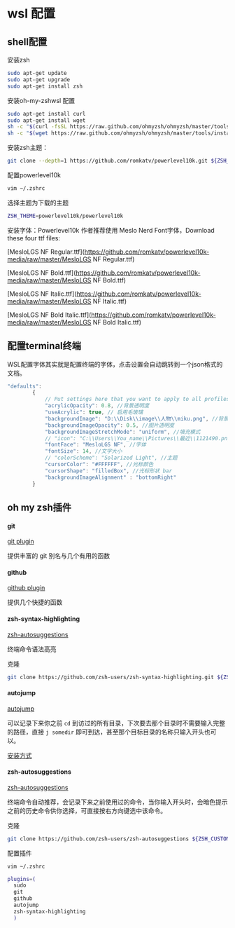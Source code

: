 # wsl 配置

## shell配置

安装zsh

```bash
sudo apt-get update
sudo apt-get upgrade
sudo apt-get install zsh
```

安装oh-my-zshwsl 配置

```bash
sudo apt-get install curl
sudo apt-get install wget
sh -c "$(curl -fsSL https://raw.github.com/ohmyzsh/ohmyzsh/master/tools/install.sh)"
sh -c "$(wget https://raw.github.com/ohmyzsh/ohmyzsh/master/tools/install.sh -O -)"
```

安装zsh主题：

```bash
git clone --depth=1 https://github.com/romkatv/powerlevel10k.git ${ZSH_CUSTOM:-~/.oh-my-zsh/custom}/themes/powerlevel10k
```

配置powerlevel10k

```bash
vim ~/.zshrc
```

选择主题为下载的主题

```bash
ZSH_THEME=powerlevel10k/powerlevel10k
```

安装字体：Powerlevel10k 作者推荐使用 Meslo Nerd Font字体，Download these four ttf files:

[MesloLGS NF Regular.ttf](https://github.com/romkatv/powerlevel10k-media/raw/master/MesloLGS NF Regular.ttf)

[MesloLGS NF Bold.ttf](https://github.com/romkatv/powerlevel10k-media/raw/master/MesloLGS NF Bold.ttf)

[MesloLGS NF Italic.ttf](https://github.com/romkatv/powerlevel10k-media/raw/master/MesloLGS NF Italic.ttf)

[MesloLGS NF Bold Italic.ttf](https://github.com/romkatv/powerlevel10k-media/raw/master/MesloLGS NF Bold Italic.ttf)

## 配置terminal终端

WSL配置字体其实就是配置终端的字体，点击设置会自动跳转到一个json格式的文档。

```js
"defaults":
        {
            // Put settings here that you want to apply to all profiles.
            "acrylicOpacity": 0.8, //背景透明度
            "useAcrylic": true, // 启用毛玻璃
            "backgroundImage": "D:\\Disk\\image\\人物\\miku.png", //背景图片
            "backgroundImageOpacity": 0.5, //图片透明度
            "backgroundImageStretchMode": "uniform", //填充模式
            // "icon": "C:\\Users\\You_name\\Pictures\\最近\\1121490.png", //图标自己修改
            "fontFace": "MesloLGS NF", //字体
            "fontSize": 14, //文字大小
            // "colorScheme": "Solarized Light", //主题
            "cursorColor": "#FFFFFF", //光标颜色
            "cursorShape": "filledBox", //光标形状 bar
            "backgroundImageAlignment" : "bottomRight"
        }
```

## oh my zsh插件

#### git

[git plugin](https://github.com/ohmyzsh/ohmyzsh/tree/master/plugins/git)

提供丰富的 git 别名与几个有用的函数

#### github

[github plugin](https://github.com/ohmyzsh/ohmyzsh/tree/master/plugins/github)

提供几个快捷的函数

#### zsh-syntax-highlighting

[zsh-autosuggestions](https://github.com/zsh-users/zsh-autosuggestions)

终端命令语法高亮

克隆

```bash
git clone https://github.com/zsh-users/zsh-syntax-highlighting.git ${ZSH_CUSTOM:-~/.oh-my-zsh/custom}/plugins/zsh-syntax-highlighting
```

#### autojump

[autojump](https://github.com/wting/autojump)

 可以记录下来你之前 `cd` 到访过的所有目录，下次要去那个目录时不需要输入完整的路径，直接 `j somedir` 即可到达，甚至那个目标目录的名称只输入开头也可以。

[安装方式](https://github.com/wting/autojump#installation)

#### zsh-autosuggestions

[zsh-autosuggestions](https://github.com/zsh-users/zsh-autosuggestions)

终端命令自动推荐，会记录下来之前使用过的命令，当你输入开头时，会暗色提示之前的历史命令供你选择，可直接按右方向键选中该命令。

克隆

```bash
git clone https://github.com/zsh-users/zsh-autosuggestions ${ZSH_CUSTOM:-~/.oh-my-zsh/custom}/plugins/zsh-autosuggestions
```

配置插件

```bash
vim ~/.zshrc

plugins=(
  sudo
  git
  github
  autojump
  zsh-syntax-highlighting                                                       zsh-autosuggestions
  )
```

